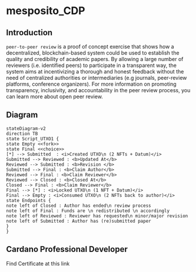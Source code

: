 # mesposito_CDP

## Introduction
`peer-to-peer review` is a proof of concept exercise that shows how a decentralized, blockchain-based system could be used to establish the quality and credibility of academic papers. By allowing a large number of reviewers (i.e. identified peers) to participate in a transparent way, the system aims at incentivizing a thorough and honest feedback without the need of centralized authorities or intermediaries (e.g journals, peer-review platforms, conference organizers). For more information on promoting transparency, inclusivity, and accountability in the peer review process, you can learn more about open peer review.

## Diagram

```mermaid
stateDiagram-v2
direction TB
state Script_UTXO1 {
state Empty <<fork>>
state Final <<choice>>
[*] --> Submitted  : <i>Created UTXO\n (2 NFTs + Datum)</i>  
Submitted --> Reviewed : <b>Updated At</b> 
Reviewed --> Submitted : <b>Revision </b> 
Submitted --> Final : <b>Claim Author</b> 
Reviewed --> Final : <b>Claim Reviewer</b> 
Reviewed --> Closed : <b>Closed At</b> 
Closed --> Final : <b>Claim Reviewer</b> 
Final --> [*] : <i>Locked UTXO\n (1 NFT + Datum)</i> 
Final --> Empty : <i>Consumed UTXO\n (2 NFTs back to author)</i> 
state Endpoints {
note left of Closed : Author has ended\n review process
note left of Final : Funds are \n redistributed \n accordingly
note left of Reviewed : Reviewer has requested\n minor/major revision
note left of Submitted : Author has (re)submitted paper
}
}
```

## Cardano Professional Developer 
Find Certificate at this link
